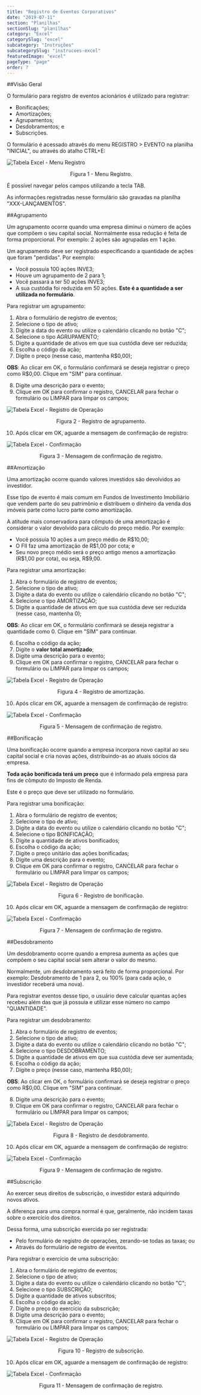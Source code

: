 ```yaml
---
title: "Registro de Eventos Corporativos"
date: "2019-07-11"
section: "Planilhas"
sectionSlug: "planilhas"
category: "Excel"
categorySlug: "excel"
subcategory: "Instruções"
subcategorySlug: "instrucoes-excel"
featuredImage: "excel"
pageType: "page"
order: 7
---
```


##Visão Geral

O formulário para registro de eventos acionários é utilizado para registrar:

- Bonificações;
- Amortizações;
- Agrupamentos;
- Desdobramentos; e
- Subscrições.

O formulário é acessado através do menu REGISTRO > EVENTO na planilha "INICIAL", ou através do atalho CTRL+E:

![Tabela Excel - Menu Registro](../img/planilha-inicial-excel-005.jpg)

<p class="legenda" style="text-align:center">Figura 1 - Menu Registro.</p>

É possível navegar pelos campos utilizando a tecla TAB.

As informações registradas nesse formulário são gravadas na planilha "XXX-LANÇAMENTOS".

##Agrupamento

Um agrupamento ocorre quando uma empresa diminui o número de ações que compõem o seu capital social. Normalmente essa redução é feita de forma proporcional. Por exemplo: 2 ações são agrupadas em 1 ação.

Um agrupamento deve ser registrado especificando a quantidade de ações que foram "perdidas". Por exemplo:

- Você possuía 100 ações INVE3;
- Houve um agrupamento de 2 para 1;
- Você passará a ter 50 ações INVE3;
- A sua custódia foi reduzida em 50 ações. **Este é a quantidade a ser utilizada no formulário**.

Para registrar um agrupamento:

1. Abra o formulário de registro de eventos;
2. Selecione o tipo de ativo;
3. Digite a data do evento ou utilize o calendário clicando no botão "C";
4. Selecione o tipo AGRUPAMENTO;
5. Digite a quantidade de ativos em que sua custódia deve ser reduzida;
6. Escolha o código da ação;
7. Digite o preço (nesse caso, mantenha R\$0,00);

**OBS**: Ao clicar em OK, o formulário confirmará se deseja registrar o preço como R\$0,00. Clique em "SIM" para continuar.

8. Digite uma descrição para o evento;
9. Clique em OK para confirmar o registro, CANCELAR para fechar o formulário ou LIMPAR para limpar os campos;

![Tabela Excel - Registro de Operação](../img/registro-evento-excel-002.jpg)

<p class="legenda" style="text-align:center">Figura 2 - Registro de agrupamento.</p>

10. Após clicar em OK, aguarde a mensagem de confirmação de registro:

![Tabela Excel - Confirmação](../img/registro-evento-excel-003.jpg)

<p class="legenda" style="text-align:center">Figura 3 - Mensagem de confirmação de registro.</p>

##Amortização

Uma amortização ocorre quando valores investidos são devolvidos ao investidor.

Esse tipo de evento é mais comum em Fundos de Investimento Imobiliário que vendem parte do seu patrimônio e distribuem o dinheiro da venda dos imóveis parte como lucro parte como amortização.

A atitude mais conservadora para cômputo de uma amortização é considerar o valor devolvido para cálculo do preço médio. Por exemplo:

- Você possuia 10 ações a um preço médio de R\$10,00;
- O FII faz uma amortização de R\$1,00 por cota; e
- Seu novo preço médio será o preço antigo menos a amortização (R\$1,00 por cota), ou seja, R\$9,00.

Para registrar uma amortização:

1. Abra o formulário de registro de eventos;
2. Selecione o tipo de ativo;
3. Digite a data do evento ou utilize o calendário clicando no botão "C";
4. Selecione o tipo AMORTIZAÇÃO;
5. Digite a quantidade de ativos em que sua custódia deve ser reduzida (nesse caso, mantenha 0);

**OBS**: Ao clicar em OK, o formulário confirmará se deseja registrar a quantidade como 0. Clique em "SIM" para continuar.

6. Escolha o código da ação;
7. Digite o **valor total amortizado**;
8. Digite uma descrição para o evento;
9. Clique em OK para confirmar o registro, CANCELAR para fechar o formulário ou LIMPAR para limpar os campos;


![Tabela Excel - Registro de Operação](../img/registro-evento-excel-004.jpg)

<p class="legenda" style="text-align:center">Figura 4 - Registro de amortização.</p>

10. Após clicar em OK, aguarde a mensagem de confirmação de registro:

![Tabela Excel - Confirmação](../img/registro-evento-excel-005.jpg)

<p class="legenda" style="text-align:center">Figura 5 - Mensagem de confirmação de registro.</p>


##Bonificação

Uma bonificação ocorre quando a empresa incorpora novo capital ao seu capital social e cria novas ações, distribuindo-as ao atuais sócios da empresa.

**Toda ação bonificada terá um preço** que é informado pela empresa para fins de cômputo do Imposto de Renda. 

Este é o preço que deve ser utilizado no formulário.

Para registrar uma bonificação:

1. Abra o formulário de registro de eventos;
2. Selecione o tipo de ativo;
3. Digite a data do evento ou utilize o calendário clicando no botão "C";
4. Selecione o tipo BONIFICAÇÃO;
5. Digite a quantidade de ativos bonificados;
6. Escolha o código da ação;
7. Digite o preço unitário das ações bonificadas;
8. Digite uma descrição para o evento;
9. Clique em OK para confirmar o registro, CANCELAR para fechar o formulário ou LIMPAR para limpar os campos;


![Tabela Excel - Registro de Operação](../img/registro-evento-excel-006.jpg)

<p class="legenda" style="text-align:center">Figura 6 - Registro de bonificação.</p>

10. Após clicar em OK, aguarde a mensagem de confirmação de registro:

![Tabela Excel - Confirmação](../img/registro-evento-excel-007.jpg)

<p class="legenda" style="text-align:center">Figura 7 - Mensagem de confirmação de registro.</p>

##Desdobramento

Um desdobramento ocorre quando a empresa aumenta as ações que compõem o seu capital social sem alterar o valor do mesmo.

Normalmente, um desdobramento será feito de forma proporcional. Por exemplo: Desdobramento de 1 para 2, ou 100% (para cada ação, o investidor receberá uma nova).

Para registrar eventos desse tipo, o usuário deve calcular quantas ações recebeu além das que já possuia e utilizar esse número no campo "QUANTIDADE".

Para registrar um desdobramento:

1. Abra o formulário de registro de eventos;
2. Selecione o tipo de ativo;
3. Digite a data do evento ou utilize o calendário clicando no botão "C";
4. Selecione o tipo DESDOBRAMENTO;
5. Digite a quantidade de ativos em que sua custódia deve ser aumentada;
6. Escolha o código da ação;
7. Digite o preço (nesse caso, mantenha R\$0,00);

**OBS**: Ao clicar em OK, o formulário confirmará se deseja registrar o preço como R\$0,00. Clique em "SIM" para continuar.

8. Digite uma descrição para o evento;
9. Clique em OK para confirmar o registro, CANCELAR para fechar o formulário ou LIMPAR para limpar os campos;


![Tabela Excel - Registro de Operação](../img/registro-evento-excel-008.jpg)

<p class="legenda" style="text-align:center">Figura 8 - Registro de desdobramento.</p>

10. Após clicar em OK, aguarde a mensagem de confirmação de registro:

![Tabela Excel - Confirmação](../img/registro-evento-excel-009.jpg)

<p class="legenda" style="text-align:center">Figura 9 - Mensagem de confirmação de registro.</p>

##Subscrição

Ao exercer seus direitos de subscrição, o investidor estará adquirindo novos ativos.

A diferença para uma compra normal é que, geralmente, não incidem taxas sobre o exercício dos direitos.

Dessa forma, uma subscrição exercida po ser registrada:

- Pelo formulário de registro de operações, zerando-se todas as taxas; ou
- Através do formulário de registro de eventos.


Para registrar o exercício de uma subscrição:

1. Abra o formulário de registro de eventos;
2. Selecione o tipo de ativo;
3. Digite a data do evento ou utilize o calendário clicando no botão "C";
4. Selecione o tipo SUBSCRIÇÃO;
5. Digite a quantidade de ativos subscritos;
6. Escolha o código da ação;
7. Digite o preço do exercício da subscrição;
8. Digite uma descrição para o evento;
9. Clique em OK para confirmar o registro, CANCELAR para fechar o formulário ou LIMPAR para limpar os campos;


![Tabela Excel - Registro de Operação](../img/registro-evento-excel-010.jpg)

<p class="legenda" style="text-align:center">Figura 10 - Registro de subscrição.</p>

10. Após clicar em OK, aguarde a mensagem de confirmação de registro:

![Tabela Excel - Confirmação](../img/registro-evento-excel-011.jpg)

<p class="legenda" style="text-align:center">Figura 11 - Mensagem de confirmação de registro.</p>
